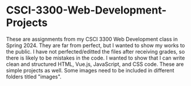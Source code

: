 # CSCI-3300-Web-Development-Projects
These are assignments from my CSCI 3300 Web Development class in Spring 2024. They are far from perfect, but I wanted to show my works to the public. I have not perfected/editted the files after receiving grades, so there is likely to be mistakes in the code. I wanted to show that I can write clean and structured HTML, Vue.js, JavaScript, and CSS code. These are simple projects as well. Some images need to be included in different folders titled "images". 
